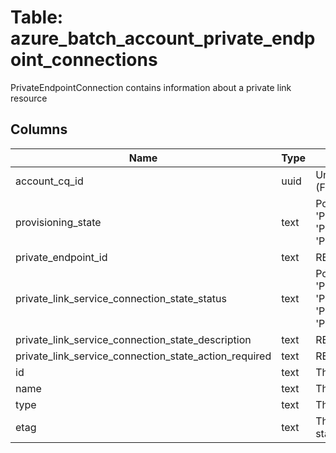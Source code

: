 
# Table: azure_batch_account_private_endpoint_connections
PrivateEndpointConnection contains information about a private link resource
## Columns
| Name        | Type           | Description  |
| ------------- | ------------- | -----  |
|account_cq_id|uuid|Unique CloudQuery ID of azure_batch_accounts table (FK)|
|provisioning_state|text|Possible values include: 'PrivateEndpointConnectionProvisioningStateSucceeded', 'PrivateEndpointConnectionProvisioningStateUpdating', 'PrivateEndpointConnectionProvisioningStateFailed'|
|private_endpoint_id|text|READ-ONLY|
|private_link_service_connection_state_status|text|Possible values include: 'PrivateLinkServiceConnectionStatusApproved', 'PrivateLinkServiceConnectionStatusPending', 'PrivateLinkServiceConnectionStatusRejected', 'PrivateLinkServiceConnectionStatusDisconnected'|
|private_link_service_connection_state_description|text|READ-ONLY|
|private_link_service_connection_state_action_required|text|READ-ONLY|
|id|text|The ID of the resource|
|name|text|The name of the resource|
|type|text|The type of the resource|
|etag|text|The ETag of the resource, used for concurrency statements|

